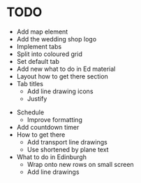 TODO
====

+ Add map element
+ Add the wedding shop logo
+ Implement tabs
+ Split into coloured grid
+ Set default tab
+ Add new what to do in Ed material
+ Layout how to get there section
+ Tab titles
    + Add line drawing icons
    + Justify 
- Schedule 
    - Improve formatting
- Add countdown timer
- How to get there
    - Add transport line drawings 
    - Use shortened by plane text
- What to do in Edinburgh
    - Wrap onto new rows on small screen
    - Add line drawings